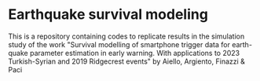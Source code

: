 # Earthquake survival modeling
This is a repository containing codes to replicate results in the simulation study of the work "Survival modelling of smartphone trigger data for earth- quake parameter estimation in early warning. With applications to 2023 Turkish-Syrian and 2019 Ridgecrest events" by Aiello, Argiento, Finazzi &amp; Paci
